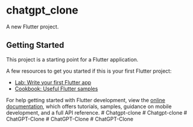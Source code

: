 # chatgpt_clone

A new Flutter project.

## Getting Started

This project is a starting point for a Flutter application.

A few resources to get you started if this is your first Flutter project:

- [Lab: Write your first Flutter app](https://docs.flutter.dev/get-started/codelab)
- [Cookbook: Useful Flutter samples](https://docs.flutter.dev/cookbook)

For help getting started with Flutter development, view the
[online documentation](https://docs.flutter.dev/), which offers tutorials,
samples, guidance on mobile development, and a full API reference.
#   C h a t g p t - c l o n e  
 #   C h a t g p t - c l o n e  
 #   C h a t G P T - C l o n e  
 #   C h a t G P T - C l o n e  
 #   C h a t G P T - C l o n e  
 